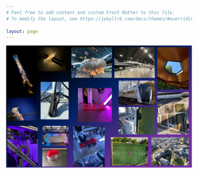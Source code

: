 ```yaml
---
# Feel free to add content and custom Front Matter to this file.
# To modify the layout, see https://jekyllrb.com/docs/themes/#overriding-theme-defaults

layout: page
---
```



![image](/assets/A1_moodboard.PNG "title")

 <script src="page5.js" type="module"></script>
  <canvas id="flock" height="200px" width="600px" style="border:0px solid black"></canvas>
 